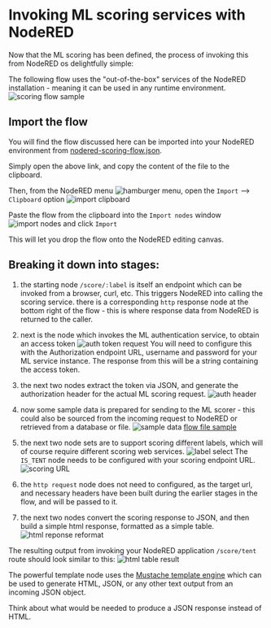 # Invoking ML scoring services with NodeRED

Now that the ML scoring has been defined, the process of invoking this from NodeRED os delightfully simple:

The following flow uses the "out-of-the-box" services of the NodeRED installation - meaning it can be used in any runtime environment.
![scoring flow sample](img/mg-brs-nodered-ml-score-flow.png)

## Import the flow
You will find the flow discussed here can be imported into your NodeRED environment from [nodered-scoring-flow.json](nodered-scoring-flow.json).

Simply open the above link, and copy the content of the file to the clipboard.

Then, from the NodeRED menu ![hamburger menu](img/mg-brs-nodered-menu.png), open the `Import` --> `Clipboard` option ![import clipboard](img/mg-brs-nodered-import.png)

Paste the flow from the clipboard into the `Import nodes` window ![import nodes](img/mg-brs-nodered-import-flow.png)
and click `Import`

This will let you drop the flow onto the NodeRED editing canvas.

## Breaking it down into stages:

1. the starting node `/score/:label` is itself an endpoint which can be invoked from a browser, curl, etc. This triggers NodeRED into calling the scoring service.
there is a corresponding `http` response node at the bottom right of the flow - this is where response data from NodeRED is returned to the caller.

1. next is the node which invokes the ML authentication service, to obtain an access token
![auth token request](img/mg-brs-nodered-ml-score-auth.png)
You will need to configure this with the Authorization endpoint URL, username and password for your ML service instance.
The response from this will be a string containing the access token.

1. the next two nodes extract the token via JSON, and generate the authorization header for the actual ML scoring request.
![auth header](img/mg-brs-nodered-ml-score-bearer.png)

1. now some sample data is prepared for sending to the ML scorer - this could also be sourced from the incoming request to NodeRED or retrieved from a database or file.
![sample data](img/mg-brs-nodered-ml-score-data.png)
[flow file sample](nodered-scoring-flow.json)

1. the next two node sets are to support scoring different labels, which will of course require different scoring web services.
![label select](img/mg-brs-nodered-ml-score-label.png) The `IS_TENT` node needs to be configured with your scoring endpoint URL.
![scoring URL](img/mg-brs-nodered-ml-score-url.png)

1. the `http request` node does not need to configured, as the target url, and necessary headers have been built during the earlier stages in the flow, and will be passed to it.

1. the next two nodes convert the scoring response to JSON, and then build a simple html response, formatted as a simple table.
![html reponse reformat](img/mg-brs-nodered-ml-score-output.png)

The resulting output from invoking your NodeRED application `/score/tent` route should look similar to this:
![html table result](img/mg-brs-nodered-ml-score-result.png)

The powerful template node uses the [Mustache template engine](http://mustache.github.io/mustache.5.html) which can be used to generate HTML, JSON, or any other text output from an incoming JSON object.

Think about what would be needed to produce a JSON response instead of HTML.
